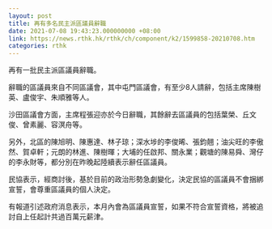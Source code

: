 ```yaml
---
layout: post
title: 再有多名民主派區議員辭職
date: 2021-07-08 19:43:23.000000000 +08:00
link: https://news.rthk.hk/rthk/ch/component/k2/1599858-20210708.htm
categories: rthk
---
```


再有一批民主派區議員辭職。

辭職的區議員來自不同區議會，其中屯門區議會，有至少8人請辭，包括主席陳樹英、盧俊宇、朱順雅等人。

沙田區議會方面，主席程張迎亦於今日辭職，其餘辭去區議員的包括葉榮、丘文俊、曾素麗、容溟舟等。

另外，北區的陳旭明、陳惠達、林子琼；深水埗的李俊晞、張鈞翹；油尖旺的李傲然、賀卓軒；元朗的林進、陳樹暉；大埔的任啟邦、關永業；觀塘的陳易舜、灣仔的李永財等，都分別在昨晚起陸續表示辭任區議員。

民協表示，經商討後，基於目前的政治形勢急劇變化，決定民協的區議員不會捆綁宣誓，會尊重區議員的個人決定。

有報道引述政府消息表示，本月內會為區議員宣誓，如果不符合宣誓資格，將被追討自上任起計共過百萬元薪津。
